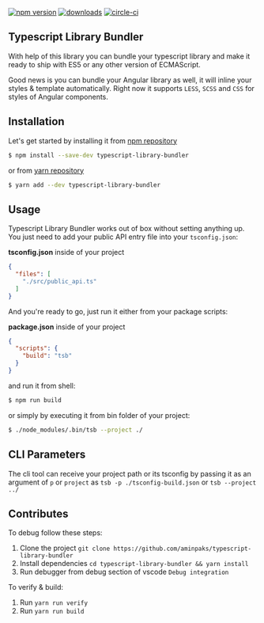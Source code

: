 [![npm version](https://badge.fury.io/js/typescript-library-bundler.svg)](https://badge.fury.io/js/typescript-library-bundler)
[![downloads](https://img.shields.io/npm/dm/typescript-library-bundler.svg)](https://npmjs.org/package/typescript-library-bundler)
[![circle-ci](https://circleci.com/gh/aminpaks/typescript-library-bundler/tree/master.svg?style=shield&circle-token=fb6b66aca044ec66bb079fe4d3e5f1ce17109c83)](https://circleci.com/gh/aminpaks/typescript-library-bundler/tree/master)

## Typescript Library Bundler

With help of this library you can bundle your typescript library and make it ready to ship with ES5 or any other version of ECMAScript.

Good news is you can bundle your Angular library as well, it will inline your styles & template automatically. Right now it supports `LESS`, `SCSS` and `CSS` for styles of Angular components.

## Installation
Let's get started by installing it from [npm repository](https://www.npmjs.com/package/typescript-library-bundler)
```sh
$ npm install --save-dev typescript-library-bundler
```
or from [yarn repository](https://yarnpkg.com/en/package/typescript-library-bundler)
```sh
$ yarn add --dev typescript-library-bundler
```

## Usage
Typescript Library Bundler works out of box without setting anything up. You just need to add your public API entry file into your `tsconfig.json`:

**tsconfig.json** inside of your project

```json
{
  "files": [
    "./src/public_api.ts"
  ]
}
```

And you're ready to go, just run it either from your package scripts:

**package.json** inside of your project

```json
{
  "scripts": {
    "build": "tsb"
  }
}
```
and run it from shell:
```sh
$ npm run build
```
or simply by executing it from bin folder of your project:
```sh
$ ./node_modules/.bin/tsb --project ./
```

## CLI Parameters
The cli tool can receive your project path or its tsconfig by passing it as an argument of `p` or `project` as `tsb -p ./tsconfig-build.json` or `tsb --project ../`


## Contributes
To debug follow these steps:
1. Clone the project `git clone https://github.com/aminpaks/typescript-library-bundler`
2. Install dependencies `cd typescript-library-bundler && yarn install`
4. Run debugger from debug section of vscode `Debug integration`

To verify & build:
1. Run `yarn run verify`
2. Run `yarn run build`
